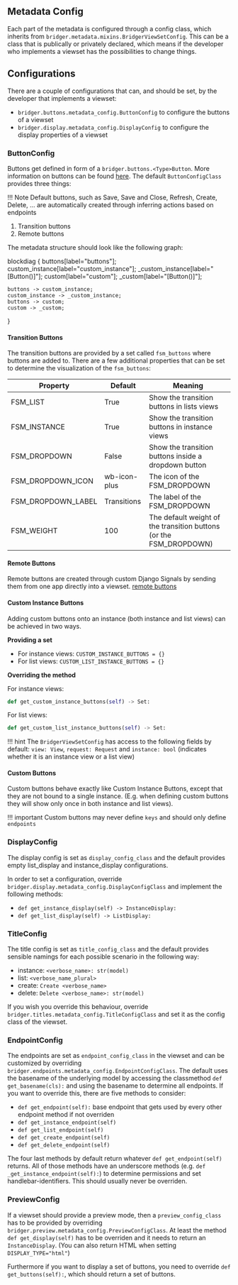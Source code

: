## Metadata Config

Each part of the metadata is configured through a config class, which inherits from `bridger.metadata.mixins.BridgerViewSetConfig`. This can be a class that is publically or privately declared, which means if the developer who implements a viewset has the possibilities to change things.

## Configurations

There are a couple of configurations that can, and should be set, by the developer that implements a viewset:

* `bridger.buttons.metadata_config.ButtonConfig` to configure the buttons of a viewset
* `bridger.display.metadata_config.DisplayConfig` to configure the display properties of a viewset

### ButtonConfig

Buttons get defined in form of a `bridger.buttons.<Type>Button`. More information on buttons can be found [here](buttons.md). The default `ButtonConfigClass` provides three things:

!!! Note
    Default buttons, such as Save, Save and Close, Refresh, Create, Delete, ... are automatically created through inferring actions based on endpoints

1. Transition buttons
1. Remote buttons

The metadata structure should look like the following graph:

blockdiag {
    buttons[label="buttons"];
    custom_instance[label="custom_instance"];
    _custom_instance[label="[Button()]"];
    custom[label="custom"];
    _custom[label="[Button()]"];

    buttons -> custom_instance;
    custom_instance -> _custom_instance;
    buttons -> custom;
    custom -> _custom;
}

#### Transition Buttons

The transition buttons are provided by a set called `fsm_buttons` where buttons are added to. There are a few additional properties that can be set to determine the visualization of the `fsm_buttons`:

| Property           | Default      | Meaning                                                            |
| ------------------ | ------------ | ------------------------------------------------------------------ |
| FSM_LIST           | True         | Show the transition buttons in lists views                         |
| FSM_INSTANCE       | True         | Show the transition buttons in instance views                      |
| FSM_DROPDOWN       | False        | Show the transition buttons inside a dropdown button               |
| FSM_DROPDOWN_ICON  | wb-icon-plus | The icon of the FSM_DROPDOWN                                       |
| FSM_DROPDOWN_LABEL | Transitions  | The label of the FSM_DROPDOWN                                      |
| FSM_WEIGHT         | 100          | The default weight of the transition buttons (or the FSM_DROPDOWN) |

#### Remote Buttons

Remote buttons are created through custom Django Signals by sending them from one app directly into a viewset. [remote buttons](buttons.md#remote-buttons)

#### Custom Instance Buttons

Adding custom buttons onto an instance (both instance and list views) can be achieved in two ways.

**Providing a set**

* For instance views: `CUSTOM_INSTANCE_BUTTONS = {}`
* For list views: `CUSTOM_LIST_INSTANCE_BUTTONS = {}`

**Overriding the method**

For instance views:
```python
def get_custom_instance_buttons(self) -> Set:
```

For list views:
```python
def get_custom_list_instance_buttons(self) -> Set:
```

!!! hint
    The `BridgerViewSetConfig` has access to the following fields by default: `view: View`, `request: Request` and `instance: bool` (indicates whether it is an instance view or a list view)

#### Custom Buttons

Custom buttons behave exactly like Custom Instance Buttons, except that they are not bound to a single instance. (E.g. when defining custom buttons they will show only once in both instance and list views).

!!! important
    Custom buttons may never define `keys` and should only define `endpoints`

### DisplayConfig

The display config is set as `display_config_class` and the default provides empty list_display and instance_display configurations.

In order to set a configuration, override `bridger.display.metadata_config.DisplayConfigClass` and implement the following methods:

* `def get_instance_display(self) -> InstanceDisplay:`
* `def get_list_display(self) -> ListDisplay:`

### TitleConfig

The title config is set as `title_config_class` and the default provides sensible namings for each possible scenario in the following way:

* instance: `<verbose_name>: str(model)`
* list: `<verbose_name_plural>`
* create: `Create <verbose_name>`
* delete: `Delete <verbose_name>: str(model)`

If you wish you override this behaviour, override `bridger.titles.metadata_config.TitleConfigClass` and set it as the config class of the viewset.

### EndpointConfig

The endpoints are set as `endpoint_config_class` in the viewset and can be customized by overriding `bridger.endpoints.metadata_config.EndpointConfigClass`. The default uses the basename of the underlying model by accessing the classmethod `def get_basename(cls):` and using the basename to determine all endpoints. If you want to override this, there are five methods to consider:

* `def get_endpoint(self):` base endpoint that gets used by every other endpoint method if not overriden
* `def get_instance_endpoint(self)`
* `def get_list_endpoint(self)`
* `def get_create_endpoint(self)`
* `def get_delete_endpoint(self)`

The four last methods by default return whatever `def get_endpoint(self)` returns. All of those methods have an underscore methods (e.g. `def _get_instance_endpoint(self):`) to determine permissions and set handlebar-identifiers. This should usually never be overriden.

### PreviewConfig

If a viewset should provide a preview mode, then a `preview_config_class` has to be provided by overriding `bridger.preview.metadata_config.PreviewConfigClass`. At least the method `def get_display(self)` has to be overriden and it needs to return an `InstanceDisplay`. (You can also return HTML when setting `DISPLAY_TYPE="html"`)

Furthermore if you want to display a set of buttons, you need to override `def get_buttons(self):`, which should return a set of buttons.
